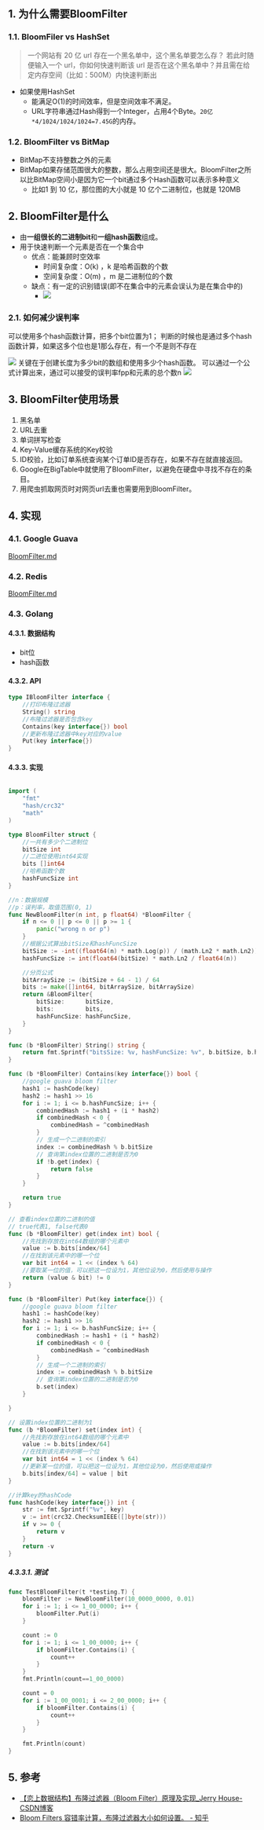 ## 1. 为什么需要BloomFilter

### 1.1. BloomFiler vs HashSet
> 一个网站有 20 亿 url 存在一个黑名单中，这个黑名单要怎么存？
若此时随便输入一个 url，你如何快速判断该 url 是否在这个黑名单中？并且需在给定内存空间（比如：500M）内快速判断出

- 如果使用HashSet
    - 能满足O(1)的时间效率，但是空间效率不满足。
    - URL字符串通过Hash得到一个Integer，占用4个Byte。`20亿*4/1024/1024/1024=7.45G`的内存。


### 1.2. BloomFilter vs BitMap
- BitMap不支持整数之外的元素
- BitMap如果存储范围很大的整数，那么占用空间还是很大。BloomFilter之所以比BitMap空间小是因为它一个bit通过多个Hash函数可以表示多种意义
    - 比如1 到 10 亿，那位图的大小就是 10 亿个二进制位，也就是 120MB 

## 2. BloomFilter是什么

- 由**一组很长的二进制bit**和**一组hash函数**组成。
- 用于快速判断一个元素是否在一个集合中
    - 优点：能兼顾时空效率
        - 时间复杂度：O(k) ，k 是哈希函数的个数
        - 空间复杂度：O(m) ，m 是二进制位的个数
    - 缺点：有一定的识别错误(即不在集合中的元素会误认为是在集合中的)
        - ![](https://raw.githubusercontent.com/TDoct/images/master/1613444540_20210216110211147_15492.png)



### 2.1. 如何减少误判率
可以使用多个hash函数计算，把多个bit位置为1；
判断的时候也是通过多个hash函数计算，如果这多个位也是1那么存在，有一个不是则不存在

![](https://raw.githubusercontent.com/TDoct/images/master/img/20191230091513.png)
关键在于创建长度为多少bit的数组和使用多少个hash函数。
可以通过一个公式计算出来，通过可以接受的误判率fpp和元素的总个数n
![](https://raw.githubusercontent.com/TDoct/images/master/img/20191230091526.png)

## 3. BloomFilter使用场景


1. 黑名单 
2. URL去重 
3. 单词拼写检查 
4. Key-Value缓存系统的Key校验 
5. ID校验，比如订单系统查询某个订单ID是否存在，如果不存在就直接返回。
6. Google在BigTable中就使用了BloomFilter，以避免在硬盘中寻找不存在的条目。
7. 用爬虫抓取网页时对网页url去重也需要用到BloomFilter。



## 4. 实现
### 4.1. Google Guava
[BloomFilter.md](../Java/Framework/Google_Guava/BloomFilter.md)
### 4.2. Redis
[BloomFilter.md](../Redis/使用/BloomFilter.md)


### 4.3. Golang
#### 4.3.1. 数据结构
- bit位
- hash函数
#### 4.3.2. API

```go
type IBloomFilter interface {
	//打印布隆过滤器
	String() string
	//布隆过滤器是否包含key
	Contains(key interface{}) bool
	//更新布隆过滤器中key对应的value
	Put(key interface{})
}

```
#### 4.3.3. 实现
```go

import (
	"fmt"
	"hash/crc32"
	"math"
)

type BloomFilter struct {
	//一共有多少个二进制位
	bitSize int
	//二进位使用int64实现
	bits []int64
	//哈希函数个数
	hashFuncSize int
}

//n：数据规模
//p：误判率，取值范围(0, 1)
func NewBloomFilter(n int, p float64) *BloomFilter {
	if n <= 0 || p <= 0 || p >= 1 {
		panic("wrong n or p")
	}
	//根据公式算出bitSize和hashFuncSize
	bitSize := -int((float64(n) * math.Log(p)) / (math.Ln2 * math.Ln2))
	hashFuncSize := int(float64(bitSize) * math.Ln2 / float64(n))

	//分页公式
	bitArraySize := (bitSize + 64 - 1) / 64
	bits := make([]int64, bitArraySize, bitArraySize)
	return &BloomFilter{
		bitSize:      bitSize,
		bits:         bits,
		hashFuncSize: hashFuncSize,
	}
}

func (b *BloomFilter) String() string {
	return fmt.Sprintf("bitsSize: %v, hashFuncSize: %v", b.bitSize, b.hashFuncSize)
}

func (b *BloomFilter) Contains(key interface{}) bool {
	//google guava bloom filter
	hash1 := hashCode(key)
	hash2 := hash1 >> 16
	for i := 1; i <= b.hashFuncSize; i++ {
		combinedHash := hash1 + (i * hash2)
		if combinedHash < 0 {
			combinedHash = ^combinedHash
		}
		// 生成一个二进制的索引
		index := combinedHash % b.bitSize
		// 查询第index位置的二进制是否为0
		if !b.get(index) {
			return false
		}
	}

	return true
}

// 查看index位置的二进制的值
// true代表1, false代表0
func (b *BloomFilter) get(index int) bool {
	//先找到存放在int64数组的哪个元素中
	value := b.bits[index/64]
	//在找到该元素中的哪一个位
	var bit int64 = 1 << (index % 64)
	//要取某一位的值，可以把这一位设为1，其他位设为0，然后使用与操作
	return (value & bit) != 0
}

func (b *BloomFilter) Put(key interface{}) {
	//google guava bloom filter
	hash1 := hashCode(key)
	hash2 := hash1 >> 16
	for i := 1; i <= b.hashFuncSize; i++ {
		combinedHash := hash1 + (i * hash2)
		if combinedHash < 0 {
			combinedHash = ^combinedHash
		}
		// 生成一个二进制的索引
		index := combinedHash % b.bitSize
		// 查询第index位置的二进制是否为0
		b.set(index)
	}

}

// 设置index位置的二进制为1
func (b *BloomFilter) set(index int) {
	//先找到存放在int64数组的哪个元素中
	value := b.bits[index/64]
	//在找到该元素中的哪一个位
	var bit int64 = 1 << (index % 64)
	//更新某一位的值，可以把这一位设为1，其他位设为0，然后使用或操作
	b.bits[index/64] = value | bit
}

//计算key的hashCode
func hashCode(key interface{}) int {
	str := fmt.Sprintf("%v", key)
	v := int(crc32.ChecksumIEEE([]byte(str)))
	if v >= 0 {
		return v
	}
	return -v
}

```

##### 4.3.3.1. 测试
```go
func TestBloomFilter(t *testing.T) {
	bloomFilter := NewBloomFilter(10_0000_0000, 0.01)
	for i := 1; i <= 1_00_0000; i++ {
		bloomFilter.Put(i)
	}

	count := 0
	for i := 1; i <= 1_00_0000; i++ {
		if bloomFilter.Contains(i) {
			count++
		}
	}
	fmt.Println(count==1_00_0000)

	count = 0
	for i := 1_00_0001; i <= 2_00_0000; i++ {
		if bloomFilter.Contains(i) {
			count++
		}
	}

	fmt.Println(count)
}

```

## 5. 参考
- [【恋上数据结构】布隆过滤器（Bloom Filter）原理及实现\_Jerry House\-CSDN博客](https://blog.csdn.net/weixin_43734095/article/details/105766972)
- [Bloom Filters 容错率计算，布隆过滤器大小如何设置。 \- 知乎](https://zhuanlan.zhihu.com/p/282864286)